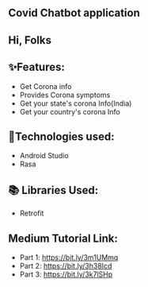 ## Covid Chatbot application
## Hi, Folks




## ✨Features:
* Get Corona info 
* Provides Corona symptoms 
* Get your state's corona Info(India)
* Get your country's corona Info

## 🔧Technologies used:
* Android Studio
* Rasa

## 📚 Libraries Used:
* Retrofit

## Medium Tutorial Link:
* Part 1: https://bit.ly/3m1UMmq
* Part 2: https://bit.ly/3h38Icd
* Part 3: https://bit.ly/3k7lSHp
